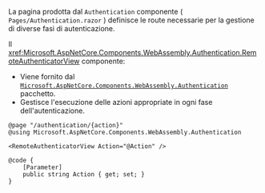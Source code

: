 La pagina prodotta dal `Authentication` componente ( `Pages/Authentication.razor` ) definisce le route necessarie per la gestione di diverse fasi di autenticazione.

Il <xref:Microsoft.AspNetCore.Components.WebAssembly.Authentication.RemoteAuthenticatorView> componente:

* Viene fornito dal [`Microsoft.AspNetCore.Components.WebAssembly.Authentication`](https://www.nuget.org/packages/Microsoft.AspNetCore.Components.WebAssembly.Authentication/) pacchetto.
* Gestisce l'esecuzione delle azioni appropriate in ogni fase dell'autenticazione.

```razor
@page "/authentication/{action}"
@using Microsoft.AspNetCore.Components.WebAssembly.Authentication

<RemoteAuthenticatorView Action="@Action" />

@code {
    [Parameter]
    public string Action { get; set; }
}
```
